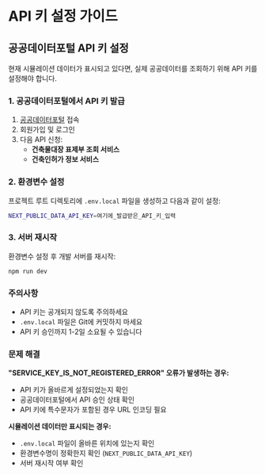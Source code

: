 # API 키 설정 가이드

## 공공데이터포털 API 키 설정

현재 시뮬레이션 데이터가 표시되고 있다면, 실제 공공데이터를 조회하기 위해 API 키를 설정해야 합니다.

### 1. 공공데이터포털에서 API 키 발급

1. [공공데이터포털](https://www.data.go.kr) 접속
2. 회원가입 및 로그인
3. 다음 API 신청:
   - **건축물대장 표제부 조회 서비스**
   - **건축인허가 정보 서비스**

### 2. 환경변수 설정

프로젝트 루트 디렉토리에 `.env.local` 파일을 생성하고 다음과 같이 설정:

```bash
NEXT_PUBLIC_DATA_API_KEY=여기에_발급받은_API_키_입력
```

### 3. 서버 재시작

환경변수 설정 후 개발 서버를 재시작:

```bash
npm run dev
```

### 주의사항

- API 키는 공개되지 않도록 주의하세요
- `.env.local` 파일은 Git에 커밋하지 마세요
- API 키 승인까지 1-2일 소요될 수 있습니다

### 문제 해결

**"SERVICE_KEY_IS_NOT_REGISTERED_ERROR" 오류가 발생하는 경우:**
- API 키가 올바르게 설정되었는지 확인
- 공공데이터포털에서 API 승인 상태 확인
- API 키에 특수문자가 포함된 경우 URL 인코딩 필요

**시뮬레이션 데이터만 표시되는 경우:**
- `.env.local` 파일이 올바른 위치에 있는지 확인
- 환경변수명이 정확한지 확인 (`NEXT_PUBLIC_DATA_API_KEY`)
- 서버 재시작 여부 확인 